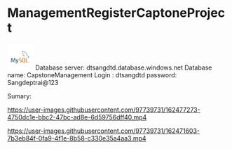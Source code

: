 # ManagementRegisterCaptoneProject
<code><img height="60" src="https://raw.githubusercontent.com/github/explore/80688e429a7d4ef2fca1e82350fe8e3517d3494d/topics/mysql/mysql.png"></code>
Database server: dtsangdtd.database.windows.net
Database name: CapstoneManagement
Login : dtsangdtd
password: Sangdeptrai@123


Sumary: 

https://user-images.githubusercontent.com/97739731/162477273-4750dc1e-bbc2-47bc-ad8e-6d59756dff40.mp4


https://user-images.githubusercontent.com/97739731/162471603-7b3eb84f-0fa9-4f1e-8b58-c330e35a4aa3.mp4





